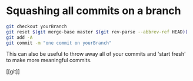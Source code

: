 # Squashing all commits on a branch

```bash
git checkout yourBranch
git reset $(git merge-base master $(git rev-parse --abbrev-ref HEAD))
git add -A
git commit -m "one commit on yourBranch"
```

This can also be useful to throw away all of your commits and 'start fresh' to make more meaningful commits.

[[git]]
